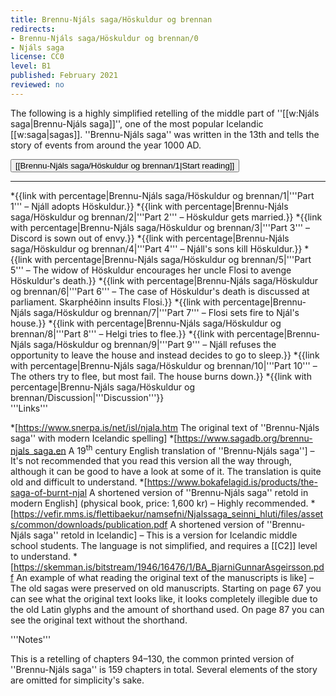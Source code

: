 ```yaml
---
title: Brennu-Njáls saga/Höskuldur og brennan
redirects:
- Brennu-Njáls saga/Höskuldur og brennan/0
- Njáls saga
license: CC0
level: B1
published: February 2021
reviewed: no
---
```

<vocabulary>
</vocabulary>
The following is a highly simplified retelling of the middle part of ''[[w:Njáls saga|Brennu-Njáls saga]]'', one of the most popular Icelandic [[w:saga|sagas]]. ''Brennu-Njáls saga'' was written in the 13th and tells the story of events from around the year 1000 AD.

<Button>[[Brennu-Njáls saga/Höskuldur og brennan/1|Start reading]]</Button>

***

<div class="sans-serif">
<!-- Total: 2150 words -->
<TOC>
*{{link with percentage|Brennu-Njáls saga/Höskuldur og brennan/1|'''Part 1''' – Njáll adopts Höskuldur.<!-- 160 words -->}}
*{{link with percentage|Brennu-Njáls saga/Höskuldur og brennan/2|'''Part 2''' – Höskuldur gets married.<!-- 260 words -->}}
*{{link with percentage|Brennu-Njáls saga/Höskuldur og brennan/3|'''Part 3''' – Discord is sown out of envy.<!-- 215 words -->}}
*{{link with percentage|Brennu-Njáls saga/Höskuldur og brennan/4|'''Part 4''' – Njáll's sons kill Höskuldur.<!-- 140 words -->}}
*{{link with percentage|Brennu-Njáls saga/Höskuldur og brennan/5|'''Part 5''' – The widow of Höskuldur encourages her uncle Flosi to avenge Höskuldur's death.<!-- 315 words -->}}
*{{link with percentage|Brennu-Njáls saga/Höskuldur og brennan/6|'''Part 6''' – The case of Höskuldur's death is discussed at parliament. Skarphéðinn insults Flosi.<!-- 240 words -->}}
*{{link with percentage|Brennu-Njáls saga/Höskuldur og brennan/7|'''Part 7''' – Flosi sets fire to Njál's house.<!-- 190 words -->}}
*{{link with percentage|Brennu-Njáls saga/Höskuldur og brennan/8|'''Part 8''' – Helgi tries to flee.<!-- 230 words -->}}
*{{link with percentage|Brennu-Njáls saga/Höskuldur og brennan/9|'''Part 9''' – Njáll refuses the opportunity to leave the house and instead decides to go to sleep.<!-- 150 words -->}}
*{{link with percentage|Brennu-Njáls saga/Höskuldur og brennan/10|'''Part 10''' – The others try to flee, but most fail. The house burns down.<!-- 245 words -->}}
*{{link with percentage|Brennu-Njáls saga/Höskuldur og brennan/Discussion|'''Discussion'''}}
</TOC>
</div>
<Footer>
'''Links'''

*[https://www.snerpa.is/net/isl/njala.htm The original text of ''Brennu-Njáls saga'' with modern Icelandic spelling]
*[https://www.sagadb.org/brennu-njals_saga.en A 19<sup>th</sup> century English translation of ''Brennu-Njáls saga''] – It's not recommended that you read this version all the way through, although it can be good to have a look at some of it. The translation is quite old and difficult to understand.
*[https://www.bokafelagid.is/products/the-saga-of-burnt-njal A shortened version of ''Brennu-Njáls saga'' retold in modern English] (physical book, price: 1,600 kr) – Highly recommended.
*[https://vefir.mms.is/flettibaekur/namsefni/Njalssaga_seinni_hluti/files/assets/common/downloads/publication.pdf A shortened version of ''Brennu-Njáls saga'' retold in Icelandic] – This is a version for Icelandic middle school students. The language is not simplified, and requires a [[C2]] level to understand.
*[https://skemman.is/bitstream/1946/16476/1/BA_BjarniGunnarAsgeirsson.pdf An example of what reading the original text of the manuscripts is like] – The old sagas were preserved on old manuscripts. Starting on page 67 you can see what the original text looks like, it looks completely illegible due to the old Latin glyphs and the amount of shorthand used. On page 87 you can see the original text without the shorthand.

'''Notes'''

This is a retelling of chapters 94–130, the common printed version of ''Brennu-Njáls saga'' is 159 chapters in total. Several elements of the story are omitted for simplicity's sake.

<Footer>
